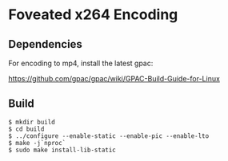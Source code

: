 # Foveated x264 Encoding

## Dependencies

For encoding to mp4, install the latest gpac:

https://github.com/gpac/gpac/wiki/GPAC-Build-Guide-for-Linux

## Build

```
$ mkdir build
$ cd build
$ ../configure --enable-static --enable-pic --enable-lto
$ make -j`nproc`
$ sudo make install-lib-static
```
